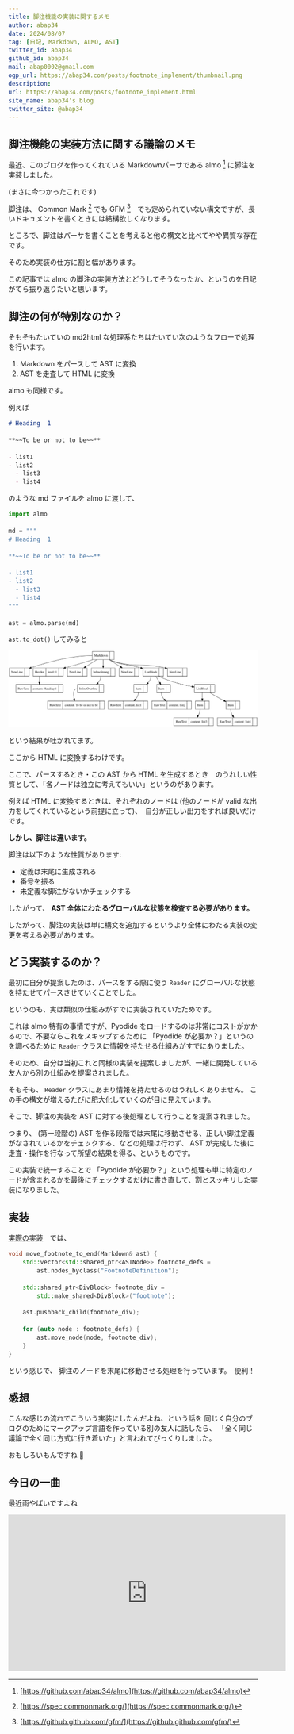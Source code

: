 ```yaml
---
title: 脚注機能の実装に関するメモ
author: abap34
date: 2024/08/07
tag: [日記, Markdown, ALMO, AST]
twitter_id: abap34
github_id: abap34
mail: abap0002@gmail.com
ogp_url: https://abap34.com/posts/footnote_implement/thumbnail.png
description: 
url: https://abap34.com/posts/footnote_implement.html
site_name: abap34's blog
twitter_site: @abap34
---
```


## 脚注機能の実装方法に関する議論のメモ

最近、このブログを作ってくれている Markdownパーサである almo [^1] に脚注を実装しました。

(まさに今つかったこれです)


脚注は、 Common Mark [^2] でも GFM [^3]　でも定められていない構文ですが、長いドキュメントを書くときには結構欲しくなります。

[^1]: [https://github.com/abap34/almo](https://github.com/abap34/almo)
[^2]: [https://spec.commonmark.org/](https://spec.commonmark.org/)
[^3]: [https://github.github.com/gfm/](https://github.github.com/gfm/)


ところで、脚注はパーサを書くことを考えると他の構文と比べてやや異質な存在です。

そのため実装の仕方に割と幅があります。　

この記事では almo の脚注の実装方法とどうしてそうなったか、というのを日記がてら振り返りたいと思います。

## 脚注の何が特別なのか？

そもそもたいていの md2html な処理系たちはたいてい次のようなフローで処理を行います。

1. Markdown をパースして AST に変換
2. AST を走査して HTML に変換

almo も同様です。


例えば

```md
# Heading  1

**~~To be or not to be~~**

- list1
- list2
  - list3
  - list4
```

のような md ファイルを almo に渡して、

```python
import almo

md = """
# Heading  1

**~~To be or not to be~~**

- list1
- list2
  - list3
  - list4
"""

ast = almo.parse(md)
```


`ast.to_dot()` してみると

![](footnote_implement/ast.svg)

という結果が吐かれてます。


ここから HTML に変換するわけです。


ここで、パースするとき・この AST から HTML を生成するとき　のうれしい性質として、「各ノードは独立に考えてもいい」というのがあります。


例えば HTML に変換するときは、それぞれのノードは (他のノードが valid な出力をしてくれているという前提に立って)、　自分が正しい出力をすれば良いだけです。



<span class="lined">**しかし、脚注は違います。**</span>



脚注は以下のような性質があります:

- 定義は末尾に生成される
- 番号を振る
- 未定義な脚注がないかチェックする


したがって、 **AST 全体にわたるグローバルな状態を検査する必要があります。**



したがって、脚注の実装は単に構文を追加するというより全体にわたる実装の変更を考える必要があります。


## どう実装するのか？

最初に自分が提案したのは、パースをする際に使う `Reader` にグローバルな状態を持たせてパースさせていくことでした。


というのも、実は類似の仕組みがすでに実装されていたためです。

これは almo 特有の事情ですが、Pyodide をロードするのは非常にコストがかかるので、不要ならこれをスキップするために
「Pyodide が必要か？」というのを調べるために `Reader` クラスに情報を持たせる仕組みがすでにありました。


そのため、自分は当初これと同様の実装を提案しましたが、一緒に開発している友人から別の仕組みを提案されました。



そもそも、 `Reader` クラスにあまり情報を持たせるのはうれしくありません。
この手の構文が増えるたびに肥大化していくのが目に見えています。


そこで、脚注の実装を AST に対する後処理として行うことを提案されました。



つまり、 (第一段階の) AST を作る段階では末尾に移動させる、正しい脚注定義がなされているかをチェックする、などの処理は行わず、
AST が完成した後に走査・操作を行なって所望の結果を得る、というものです。


この実装で統一することで 「Pyodide が必要か？」という処理も単に特定のノードが含まれるかを最後にチェックするだけに書き直して、割とスッキリした実装になりました。


## 実装

[実際の実装](https://github.com/abap34/almo/blob/b3389f3126551e85ae6d3bebe8a77913793fa61d/src/render.hpp#L100)　では、


```cpp
void move_footnote_to_end(Markdown& ast) {
    std::vector<std::shared_ptr<ASTNode>> footnote_defs =
        ast.nodes_byclass("FootnoteDefinition");

    std::shared_ptr<DivBlock> footnote_div =
        std::make_shared<DivBlock>("footnote");

    ast.pushback_child(footnote_div);

    for (auto node : footnote_defs) {
        ast.move_node(node, footnote_div);
    }
}
```

という感じで、 脚注のノードを末尾に移動させる処理を行っています。　便利！


## 感想

こんな感じの流れでこういう実装にしたんだよね、という話を 同じく自分のブログのためにマークアップ言語を作っている別の友人に話したら、
「全く同じ議論で全く同じ方式に行き着いた」と言われてびっくりしました。　

おもしろいもんですね 🤗


## 今日の一曲

最近雨やばいですよね


<iframe width="560" height="315" src="https://www.youtube.com/embed/yEpKC0wXy4M?si=MvIcU92Y6I_1f1rt" title="YouTube video player" frameborder="0" allow="accelerometer; autoplay; clipboard-write; encrypted-media; gyroscope; picture-in-picture; web-share" referrerpolicy="strict-origin-when-cross-origin" allowfullscreen></iframe>




